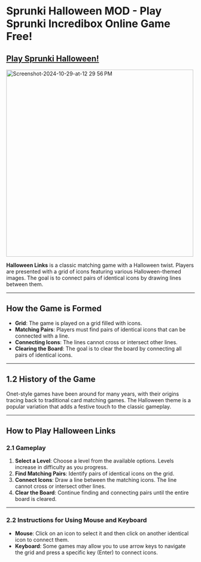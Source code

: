 # Sprunki Halloween MOD - Play Sprunki Incredibox Online Game Free!

## [Play Sprunki Halloween!](https://tinyurl.com/473fbwy4)

<img width="500" alt="Screenshot-2024-10-29-at-12 29 56 PM" src="https://github.com/user-attachments/assets/dd0ca5ac-a3db-448b-bac2-468a25ee354c">

**Halloween Links** is a classic matching game with a Halloween twist. Players are presented with a grid of icons featuring various Halloween-themed images. The goal is to connect pairs of identical icons by drawing lines between them.

---

## How the Game is Formed

- **Grid**: The game is played on a grid filled with icons.
- **Matching Pairs**: Players must find pairs of identical icons that can be connected with a line.
- **Connecting Icons**: The lines cannot cross or intersect other lines.
- **Clearing the Board**: The goal is to clear the board by connecting all pairs of identical icons.

---

## 1.2 History of the Game

Onet-style games have been around for many years, with their origins tracing back to traditional card matching games. The Halloween theme is a popular variation that adds a festive touch to the classic gameplay.

---

## How to Play Halloween Links

### 2.1 Gameplay

1. **Select a Level**: Choose a level from the available options. Levels increase in difficulty as you progress.
2. **Find Matching Pairs**: Identify pairs of identical icons on the grid.
3. **Connect Icons**: Draw a line between the matching icons. The line cannot cross or intersect other lines.
4. **Clear the Board**: Continue finding and connecting pairs until the entire board is cleared.

---

### 2.2 Instructions for Using Mouse and Keyboard

- **Mouse**: Click on an icon to select it and then click on another identical icon to connect them.
- **Keyboard**: Some games may allow you to use arrow keys to navigate the grid and press a specific key (Enter) to connect icons.
